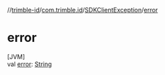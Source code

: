 //[trimble-id](../../../index.md)/[com.trimble.id](../index.md)/[SDKClientException](index.md)/[error](error.md)

# error

[JVM]\
val [error](error.md): [String](https://docs.oracle.com/javase/8/docs/api/java/lang/String.html)
